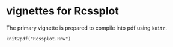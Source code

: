 # vignettes for Rcssplot

The primary vignette is prepared to compile into pdf using `knitr`.

```
knit2pdf("Rcssplot.Rnw")
```

